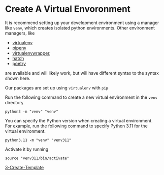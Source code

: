 # Create A Virtual Envoronment

It is recommend setting up your development environment using a manager like `venv`, which creates isolated python environments. Other environment managers, like 
- [virtualenv](https://virtualenv.pypa.io/en/latest/)
- [pipenv](https://pipenv.pypa.io/en/latest/)
- [virtualenvwrapper](https://virtualenvwrapper.readthedocs.io/en/latest/), 
- [hatch](https://hatch.pypa.io/latest/) 
- [poetry](https://python-poetry.org)

are available and will likely work, but will have different syntax to the syntax shown here. 

Our packages are set up using `virtualenv` with `pip`  

Run the following command to create a new virtual environment in the `venv` directory

```shell
python3 -m "venv" "venv" 
```

You can specify the Python version when creating a virtual environment. For example, run the following command to specify Python 3.11 for the virtual environment. 
 ```shell
python3.11 -m "venv" "venv311" 
```

Activate it by running
```shell
source "venv311/bin/activate"
```

[3-Create-Template](./3-Create-Template.md)